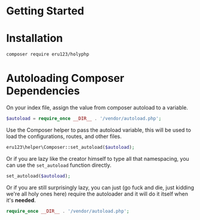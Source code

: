 # Getting Started

# Installation

```bash
composer require eru123/holyphp
```

# Autoloading Composer Dependencies

On your index file, assign the value from composer autoload to a variable.

```php
$autoload = require_once __DIR__ . '/vendor/autoload.php';
```

Use the Composer helper to pass the autoload variable, this will be used to load the configurations, routes, and other files.

```php
eru123\helper\Composer::set_autoload($autoload);
```

Or if you are lazy like the creator himself to type all that namespacing, you can use the `set_autoload` function directly.

```php
set_autoload($autoload);
```

Or if you are still surprisingly lazy, you can just (go fuck and die, just kidding we're all holy ones here) require the autoloader and it will do it itself when it's **needed**.

```php
require_once __DIR__ . '/vendor/autoload.php';
```